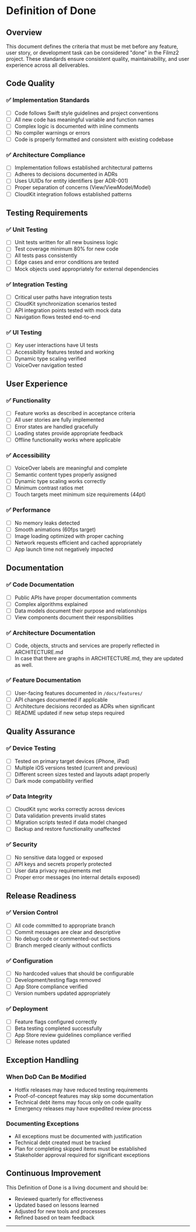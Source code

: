 # Definition of Done

## Overview

This document defines the criteria that must be met before any feature, user story, or development task can be considered "done" in the Filmz2 project. These standards ensure consistent quality, maintainability, and user experience across all deliverables.

## Code Quality

### ✅ Implementation Standards
- [ ] Code follows Swift style guidelines and project conventions
- [ ] All new code has meaningful variable and function names
- [ ] Complex logic is documented with inline comments
- [ ] No compiler warnings or errors
- [ ] Code is properly formatted and consistent with existing codebase

### ✅ Architecture Compliance
- [ ] Implementation follows established architectural patterns
- [ ] Adheres to decisions documented in ADRs
- [ ] Uses UUIDs for entity identifiers (per ADR-001)
- [ ] Proper separation of concerns (View/ViewModel/Model)
- [ ] CloudKit integration follows established patterns

## Testing Requirements

### ✅ Unit Testing
- [ ] Unit tests written for all new business logic
- [ ] Test coverage minimum 80% for new code
- [ ] All tests pass consistently
- [ ] Edge cases and error conditions are tested
- [ ] Mock objects used appropriately for external dependencies

### ✅ Integration Testing
- [ ] Critical user paths have integration tests
- [ ] CloudKit synchronization scenarios tested
- [ ] API integration points tested with mock data
- [ ] Navigation flows tested end-to-end

### ✅ UI Testing
- [ ] Key user interactions have UI tests
- [ ] Accessibility features tested and working
- [ ] Dynamic type scaling verified
- [ ] VoiceOver navigation tested

## User Experience

### ✅ Functionality
- [ ] Feature works as described in acceptance criteria
- [ ] All user stories are fully implemented
- [ ] Error states are handled gracefully
- [ ] Loading states provide appropriate feedback
- [ ] Offline functionality works where applicable

### ✅ Accessibility
- [ ] VoiceOver labels are meaningful and complete
- [ ] Semantic content types properly assigned
- [ ] Dynamic type scaling works correctly
- [ ] Minimum contrast ratios met
- [ ] Touch targets meet minimum size requirements (44pt)

### ✅ Performance
- [ ] No memory leaks detected
- [ ] Smooth animations (60fps target)
- [ ] Image loading optimized with proper caching
- [ ] Network requests efficient and cached appropriately
- [ ] App launch time not negatively impacted

## Documentation

### ✅ Code Documentation
- [ ] Public APIs have proper documentation comments
- [ ] Complex algorithms explained
- [ ] Data models document their purpose and relationships
- [ ] View components document their responsibilities

### ✅ Architecture Documentation
- [ ] Code, objects, structs and services are properly reflected in ARCHITECTURE.md
- [ ] In case that there are graphs in ARCHITECTURE.md, they are updated as well.

### ✅ Feature Documentation
- [ ] User-facing features documented in `/docs/features/`
- [ ] API changes documented if applicable
- [ ] Architecture decisions recorded as ADRs when significant
- [ ] README updated if new setup steps required

## Quality Assurance

### ✅ Device Testing
- [ ] Tested on primary target devices (iPhone, iPad)
- [ ] Multiple iOS versions tested (current and previous)
- [ ] Different screen sizes tested and layouts adapt properly
- [ ] Dark mode compatibility verified

### ✅ Data Integrity
- [ ] CloudKit sync works correctly across devices
- [ ] Data validation prevents invalid states
- [ ] Migration scripts tested if data model changed
- [ ] Backup and restore functionality unaffected

### ✅ Security
- [ ] No sensitive data logged or exposed
- [ ] API keys and secrets properly protected
- [ ] User data privacy requirements met
- [ ] Proper error messages (no internal details exposed)

## Release Readiness

### ✅ Version Control
- [ ] All code committed to appropriate branch
- [ ] Commit messages are clear and descriptive
- [ ] No debug code or commented-out sections
- [ ] Branch merged cleanly without conflicts

### ✅ Configuration
- [ ] No hardcoded values that should be configurable
- [ ] Development/testing flags removed
- [ ] App Store compliance verified
- [ ] Version numbers updated appropriately

### ✅ Deployment
- [ ] Feature flags configured correctly
- [ ] Beta testing completed successfully
- [ ] App Store review guidelines compliance verified
- [ ] Release notes updated

## Exception Handling

### When DoD Can Be Modified
- Hotfix releases may have reduced testing requirements
- Proof-of-concept features may skip some documentation
- Technical debt items may focus only on code quality
- Emergency releases may have expedited review process

### Documenting Exceptions
- All exceptions must be documented with justification
- Technical debt created must be tracked
- Plan for completing skipped items must be established
- Stakeholder approval required for significant exceptions

## Continuous Improvement

This Definition of Done is a living document and should be:
- Reviewed quarterly for effectiveness
- Updated based on lessons learned
- Adjusted for new tools and processes
- Refined based on team feedback

---
